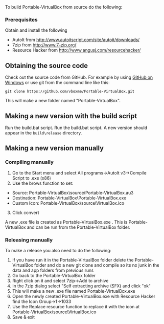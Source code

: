 To build Portable-VirtualBox from source do the following:

### Prerequisites ###

Obtain and install the following

* AutoIt from http://www.autoitscript.com/site/autoit/downloads/ 
* 7zip from http://www.7-zip.org/
* Resource Hacker from http://www.angusj.com/resourcehacker/


## Obtaining the source code ##

Check out the source code from GitHub. For example by using [GitHub on Windows](http://windows.github.com/) or use git from the command line like this:

`git clone https://github.com/vboxme/Portable-VirtualBox.git`

This will make a new folder named "Portable-VirtualBox".


## Making a new version with the build script ##

Run the build.bat script. Run the build.bat script. A new version should appear in the `build\release` directory.


## Making a new version manually ##

### Compiling manually ###

1. Go to the Start menu and select All programs->AutoIt v3->Compile Script to .exe (x86)
2. Use the brows function to set:
* Source: Portable-VirtualBox\source\Portable-VirtualBox.au3
* Destination: Portable-VirtualBox\Portable-VirtualBox.exe
* Custom Icon: Portable-VirtualBox\source\VirtualBox.ico
3. Click convert

A new .exe file is created as Portable-VirtualBox.exe . This is Portable-VirtualBox and can be run from the Portable-VirtualBox folder.

### Releasing manually ###
To make a release you also need to do the following:

1. If you have run it in the Portable-VirtualBox folder delete the Portable-VirtualBox folder and do a new git clone and compile so its no junk in the data and app folders from previous runs
2. Go back to the Portable-VirtualBox folder
3. Right click on it and select 7zip->Add to archive
4. In the 7zip dialog select "Self extracting archive (SFX) and click "ok" 
5. This will make a new .exe file named Portable-VirtualBox.exe
6. Open the newly created Portable-VirtualBox.exe with Resource Hacker find the Icon Group->1->1033
7. Use the Replace resource function to replace it with the icon at Portable-VirtualBox\source\VirtualBox.ico
8. Save & exit

